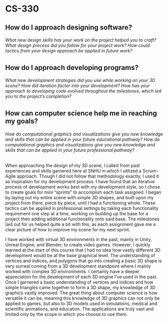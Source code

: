 # CS-330

## How do I approach designing software?

###### What new design skills has your work on the project helped you to craft? What design process did you follow for your project work? How could tactics from your design approach be applied in future work?

## How do I approach developing programs? 

###### What new development strategies did you use while working on your 3D scene? How did iteration factor into your development? How has your approach to developing code evolved throughout the milestones, which led you to the project’s completion?

## How can computer science help me in reaching my goals?

###### How do computational graphics and visualizations give you new knowledge and skills that can be applied in your future educational pathway? How do computational graphics and visualizations give you new knowledge and skills that can be applied in your future professional pathway?

When approaching the design of my 3D scene, I called from past experiences and skills garnered here at SNHU in which I utilized a Scrum-Agile approach. Though I did not follow that methodology exactly, I used it as inspiration for my development process. I have found that an iterative process of development works best with my development style, so I chose to create goals for mini “sprints” to accomplish each task assigned. I began by laying out my entire scene with simple 3D shapes, and built upon my project from there, piece by piece, until I had a functioning whole. These tactics can be applied in professional settings by taking each functionality requirement one step at a time, working on building up the base for a project then adding additional functionality onto said base. The milestones laid out for us helped quite a bit with this, as each assignment gave me a clear picture of how to improve my scene for my next sprint.

I have worked with virtual 3D environments in the past, mainly in Unity, Unreal Engine, and Blender, to create video games. However, I quickly learned at the start of this course that I had no idea how vastly different 3D development would be at the base graphical level. The understanding of vertices and indices, and polygons that go into creating a basic 3D shape is very surreal coming from a 3D development standpoint where I mainly worked with complex 3D environments. I certainly have a deeper appreciation for the development of each 3D engine I’ve used in the past. Once I garnered a basic understanding of vertices and indices and how simple triangles came together to form a 3D shape, my knowledge of 3D graphics vastly improved. The great thing about computer science is how versatile it can be, meaning this knowledge of 3D graphics can not only be applied to games, but also to 3D models used in simulations, medical and scientific animations, and education. The applications are truly vast and limited only by the scope in which you choose to use them.
